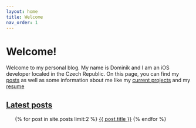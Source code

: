 ```yaml
---
layout: home
title: Welcome
nav_order: 1
---
```


# Welcome!

Welcome to my personal blog. My name is Dominik and I am an iOS developer localed in the Czech Republic. On this page, you can find my [posts](https://dominikgrodl.github.io/posts/) as well as some information about me like my [current projects]() and my [resume]()

## [Latest posts](/posts)

<ul>
  {% for post in site.posts limit:2 %}
   <a href="{{ post.url }}">{{ post.title }}</a>
{% endfor %}
</ul>
